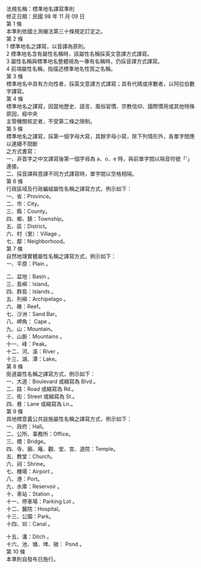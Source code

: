 法規名稱：標準地名譯寫準則  
修正日期：民國 98 年 11 月 09 日  
第 1 條  
本準則依國土測繪法第三十條規定訂定之。  
第 2 條  
1 標準地名之譯寫，以音譯為原則。  
2 標準地名含有屬性名稱時，該屬性名稱採英文意譯方式譯寫。  
3 屬性名稱與標準地名整體視為一專有名稱時，仍採音譯方式譯寫。  
4 前項屬性名稱，指描述標準地名性質之名稱。  
第 3 條  
標準地名中具有方向性者，採英文意譯方式譯寫；具有代碼或序數者，以阿拉伯數字譯寫。  
第 4 條  
標準地名之譯寫，因當地歷史、語言、風俗習慣、宗教信仰、國際慣用或其他特殊原因，經中央  
主管機關核定者，不受第二條之限制。  
第 5 條  
標準地名之譯寫，採第一個字母大寫，其餘字母小寫，除下列情形外，各單字間應以連續不間斷  
之方式書寫：  
一、非首字之中文譯寫後第一個字母為 a、o、e 時，與前單字間以隔音符號「’」連接。  
二、採音譯與意譯不同方式譯寫時，單字間以空格相隔。  
第 6 條  
行政區域及行政編組屬性名稱之譯寫方式，例示如下：  
一、省：Province。  
二、市：City。  
三、縣：County。  
四、鄉、鎮：Township。  
五、區：District。  
六、村（里）：Village 。  
七、鄰：Neighborhood。  
第 7 條  
自然地理實體屬性名稱之譯寫方式，例示如下：  
一、平原：Plain 。  


二、盆地：Basin 。  
三、島嶼：Island。  
四、群島：Islands 。  
五、列嶼：Archipelago 。  
六、礁：Reef。  
七、沙洲：Sand Bar。  
八、岬角： Cape 。  
九、山：Mountain。  
十、山脈：Mountains 。  
十一、峰：Peak。  
十二、河、溪：River 。  
十三、湖、潭：Lake。  
第 8 條  
街道屬性名稱之譯寫方式，例示如下：  
一、大道：Boulevard 或縮寫為 Blvd.。  
二、路：Road 或縮寫為 Rd.。  
三、街：Street 或縮寫為 St.。  
四、巷：Lane 或縮寫為 Ln.。  
第 9 條  
具地標意義公共設施屬性名稱之譯寫方式，例示如下：  
一、政府：Hall。  
二、公所、事務所：Office。  
三、橋：Bridge。  
四、寺、廟、庵、觀、堂、宮、道院：Temple。  
五、教堂：Church。  
六、祠：Shrine。  
七、機場：Airport 。  
八、港：Port。  
九、水庫：Reservoir 。  
十、車站：Station 。  
十一、停車場：Parking Lot 。  
十二、醫院：Hospital。  
十三、公園：Park。  
十四、圳：Canal 。  


十五、溝：Ditch 。  
十六、池、塘、埤、陂： Pond 。  
第 10 條  
本準則自發布日施行。  


